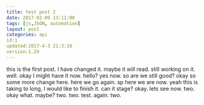 ```yaml
---
title: test post 2
date: 2017-02-09 13:11:00
tags: [js,JSON, automation]
layout: post
categories: api
id:1
updated:2017-4-3 21:3:10
version:1.29
---
```


this is the first post. I have changed it. maybe it will read. still working on it. well. okay I might have it now. hello? yes now. so are we still good? okay so some more change here. here we go again. sp here we are now. yeah this is taking to long, I would like to finish it. can it stage? okay. lets see now. two. okay what. maybe? two. two. test. again. two.